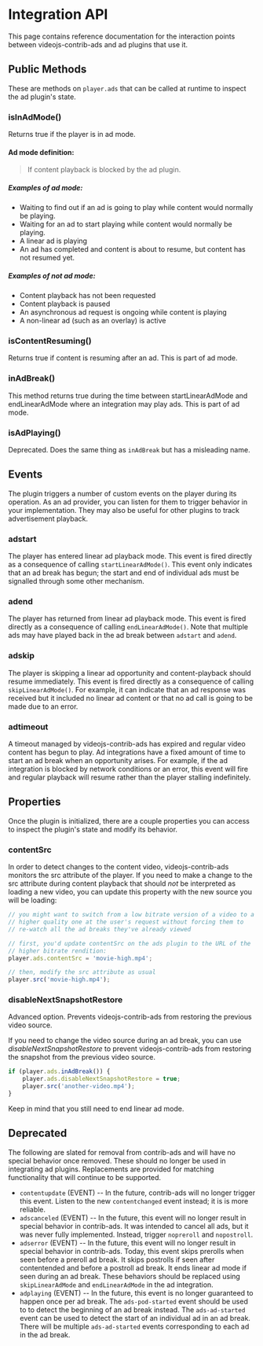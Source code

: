 # Integration API

This page contains reference documentation for the interaction points between videojs-contrib-ads and ad plugins that use it.

## Public Methods

These are methods on `player.ads` that can be called at runtime to inspect the ad plugin's state.

### isInAdMode()

Returns true if the player is in ad mode.

#### Ad mode definition:

> If content playback is blocked by the ad plugin.

##### Examples of ad mode:

* Waiting to find out if an ad is going to play while content would normally be
  playing.
* Waiting for an ad to start playing while content would normally be playing.
* A linear ad is playing
* An ad has completed and content is about to resume, but content has not resumed
  yet.

##### Examples of not ad mode:

* Content playback has not been requested
* Content playback is paused
* An asynchronous ad request is ongoing while content is playing
* A non-linear ad (such as an overlay) is active

### isContentResuming()

Returns true if content is resuming after an ad. This is part of ad mode.

### inAdBreak()

This method returns true during the time between startLinearAdMode and endLinearAdMode where an integration may play ads. This is part of ad mode.

### isAdPlaying()

Deprecated. Does the same thing as `inAdBreak` but has a misleading name.

## Events

The plugin triggers a number of custom events on the player during its operation. As an ad provider, you can listen for them to trigger behavior in your implementation. They may also be useful for other plugins to track advertisement playback.

### adstart
The player has entered linear ad playback mode. This event is fired directly as a consequence of calling `startLinearAdMode()`. This event only indicates that an ad break has begun; the start and end of individual ads must be signalled through some other mechanism.

### adend
The player has returned from linear ad playback mode. This event is fired directly as a consequence of calling `endLinearAdMode()`. Note that multiple ads may have played back in the ad break between `adstart` and `adend`.

### adskip
The player is skipping a linear ad opportunity and content-playback should resume immediately.  This event is fired directly as a consequence of calling `skipLinearAdMode()`. For example, it can indicate that an ad response was received but it included no linear ad content or that no ad call is going to be made due to an error.

### adtimeout
A timeout managed by videojs-contrib-ads has expired and regular video content has begun to play. Ad integrations have a fixed amount of time to start an ad break when an opportunity arises. For example, if the ad integration is blocked by network conditions or an error, this event will fire and regular playback will resume rather than the player stalling indefinitely.

## Properties

Once the plugin is initialized, there are a couple properties you can
access to inspect the plugin's state and modify its behavior.

### contentSrc

In order to detect changes to the content video, videojs-contrib-ads
monitors the src attribute of the player. If you need to make a change
to the src attribute during content playback that should *not* be
interpreted as loading a new video, you can update this property with
the new source you will be loading:

```js
// you might want to switch from a low bitrate version of a video to a
// higher quality one at the user's request without forcing them to
// re-watch all the ad breaks they've already viewed

// first, you'd update contentSrc on the ads plugin to the URL of the
// higher bitrate rendition:
player.ads.contentSrc = 'movie-high.mp4';

// then, modify the src attribute as usual
player.src('movie-high.mp4');
```

### disableNextSnapshotRestore

Advanced option. Prevents videojs-contrib-ads from restoring the previous video source.

If you need to change the video source during an ad break, you can use _disableNextSnapshotRestore_ to prevent videojs-contrib-ads from restoring the snapshot from the previous video source.
```js
if (player.ads.inAdBreak()) {
    player.ads.disableNextSnapshotRestore = true;
    player.src('another-video.mp4');
}
```

Keep in mind that you still need to end linear ad mode.

## Deprecated

The following are slated for removal from contrib-ads and will have no special behavior once removed. These should no longer be used in integrating ad plugins. Replacements are provided for matching functionality that will continue to be supported.

* `contentupdate` (EVENT) -- In the future, contrib-ads will no longer trigger this event. Listen to the new `contentchanged` event instead; it is is more reliable.
* `adscanceled` (EVENT) -- In the future, this event will no longer result in special behavior in contrib-ads. It was intended to cancel all ads, but it was never fully implemented. Instead, trigger `nopreroll` and `nopostroll`.
* `adserror` (EVENT) -- In the future, this event will no longer result in special behavior in contrib-ads. Today, this event skips prerolls when seen before a preroll ad break. It skips postrolls if seen after contentended and before a postroll ad break. It ends linear ad mode if seen during an ad break. These behaviors should be replaced using `skipLinearAdMode` and `endLinearAdMode` in the ad integration.
* `adplaying` (EVENT)  -- In the future, this event is no longer guaranteed to happen once per ad break. The `ads-pod-started` event should be used to to detect the beginning of an ad break instead. The `ads-ad-started` event can be used to detect the start of an individual ad in an ad break. There will be multiple `ads-ad-started` events corresponding to each ad in the ad break.
